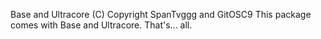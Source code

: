 Base and Ultracore (C) Copyright SpanTvggg and GitOSC9
This package comes with Base and Ultracore. That's... all.
